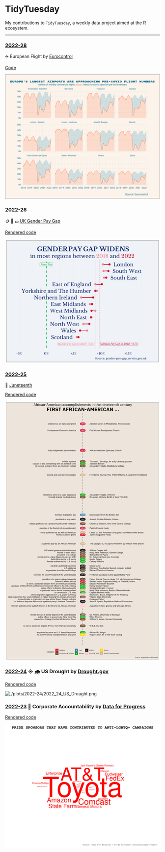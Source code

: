 # TidyTuesday

My contributions to `TidyTuesday`, a weekly data project aimed at the R ecosystem. 

***

### [2022-28](https://github.com/mvbloois/tidytuesday/tree/main/plots/2022-28)

✈️ European Flight by [Eurocontrol](https://ansperformance.eu/data/)

[Code](https://htmlpreview.github.io/?https://github.com/mvbloois/tidytuesday/blob/main/R/2022-28_European-Flights.R)

![./plots/2022-26/2022-26_UK-Gender-Pay-Gap.png](https://raw.githubusercontent.com/mvbloois/tidytuesday/main/plots/2022-28/2022-28_European-Flights.png)

### [2022-26](https://github.com/mvbloois/tidytuesday/tree/main/plots/2022-26)

🪙 👫 💷 [UK Gender Pay Gap](https://gender-pay-gap.service.gov.uk)

[Rendered code](https://htmlpreview.github.io/?https://github.com/mvbloois/tidytuesday/blob/main/R/2022-26_UK-Gender-Pay-Gap.html)

![./plots/2022-26/2022-26_UK-Gender-Pay-Gap.png](https://raw.githubusercontent.com/mvbloois/tidytuesday/main/plots/2022-26/2022-26_UK-Gender-Pay-Gap.png)

### [2022-25](https://github.com/mvbloois/tidytuesday/tree/main/plots/2022-25)
🥇 [Juneteenth](https://isabella-b.com/blog/juneteenth-2020/)

[Rendered code](https://htmlpreview.github.io/?https://github.com/mvbloois/tidytuesday/blob/main/R/2022-25_juneteenth.html)

![./plots/2022-25/2022-25_Juneteenth.png](https://raw.githubusercontent.com/mvbloois/tidytuesday/main/plots/2022-25/2022-25_Juneteenth.png)

### [2022-24](https://github.com/mvbloois/tidytuesday/tree/main/plots/2022-24) ☀️ 🌧️ US Drought by [Drought.gov](https://www.drought.gov)

[Rendered code](https://htmlpreview.github.io/?https://github.com/mvbloois/tidytuesday/blob/main/R/2022-24_us_drought.html)

![./plots/2022-24/2022_24_US_Drought.png](https://raw.githubusercontent.com/mvbloois/tidytuesday/main/plots/2022-24/2022_24_US_Drought.png)


### [2022-23](https://github.com/mvbloois/tidytuesday/tree/main/plots/2022-23) 🌈  Corporate Accountability by [Data for Progress](https://www.dataforprogress.org)

[Rendered code](https://htmlpreview.github.io/?https://github.com/mvbloois/tidytuesday/blob/main/R/2022-23_pride_corporate_accountability_project.html)

![./plots/2022-23/2022_23_Pride_Corporate.png](https://raw.githubusercontent.com/mvbloois/tidytuesday/main/plots/2022-23/2022_23_Pride_Corporate.png)

